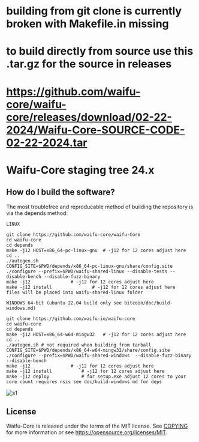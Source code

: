 # building from git clone is currently broken with Makefile.in missing

# to build directly from source use this .tar.gz for the source in releases

# https://github.com/waifu-core/waifu-core/releases/download/02-22-2024/Waifu-Core-SOURCE-CODE-02-22-2024.tar

Waifu-Core staging tree 24.x
===========================



How do I build the software?
----------------------------

The most troublefree and reproducable method of building the repository is via the depends method:

    LINUX

    git clone https://github.com/waifu-core/waifu-Core
    cd waifu-core
    cd depends
    make -j12 HOST=x86_64-pc-linux-gnu  # -j12 for 12 cores adjust here
    cd ..
    ./autogen.sh
    CONFIG_SITE=$PWD/depends/x86_64-pc-linux-gnu/share/config.site ./configure --prefix=$PWD/waifu-shared-linux --disable-tests --disable-bench --disable-fuzz-binary
    make -j12 				# -j12 for 12 cores adjust here
    make -j12 install 		        # -j12 for 12 cores adjust here
    files will be placed into waifu-shared-linux folder

    WINDOWS 64-bit (ubuntu 22.04 build only see bitcoin/doc/build-windows.md)

    git clone https://github.com/waifu-io/waifu-core
    cd waifu-core
    cd depends
    make -j12 HOST=x86_64-w64-mingw32	# -j12 for 12 cores adjust here
    cd ..
    ./autogen.sh # not required when building from tarball
    CONFIG_SITE=$PWD/depends/x86_64-w64-mingw32/share/config.site ./configure --prefix=$PWD/waifu-shared-windows  --disable-fuzz-binary --disable-bench
    make -j12 				# -j12 for 12 cores adjust here
    make -j12 install   		# -j12 for 12 cores adjust here
    make -j12 deploy			# for setup.exe adjust 12 cores to your core count requires nsis see doc/build-windows.md for deps

![s1](https://github.com/c4pt000/Waifu-Core/releases/download/picture/first-attempt.png)

License
-------

Waifu-Core is released under the terms of the MIT license. See [COPYING](COPYING) for more information or see https://opensource.org/licenses/MIT.


